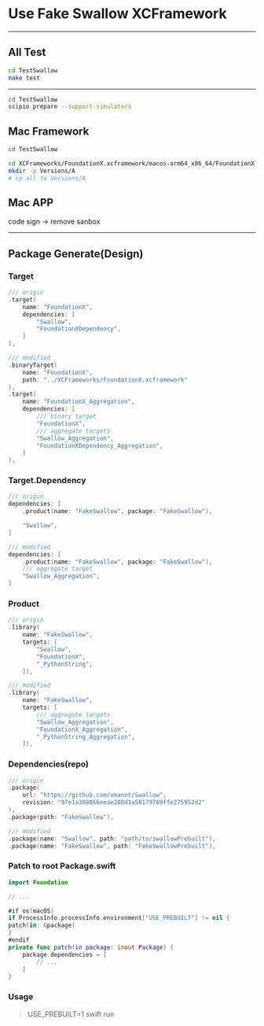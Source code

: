 #  Use Fake Swallow XCFramework

---

## All Test

```bash
cd TestSwallow
make test
```

---

```bash
cd TestSwallow
scipio prepare --support-simulators
```

## Mac Framework

```bash
cd TestSwallow

cd XCFrameworks/FoundationX.xcframework/macos-arm64_x86_64/FoundationX.framework/
mkdir -p Versions/A
# cp all to Versions/A
```

## Mac APP

code sign -> remove sanbox

---

## Package Generate(Design)

### Target

```swift
/// origin
.target(
    name: "FoundationX",
    dependencies: [
        "Swallow",
        "FoundationXDependency",
    ]
),

/// modified
.binaryTarget(
    name: "FoundationX",
    path: "../XCFrameworks/FoundationX.xcframework"
),
.target(
    name: "FoundationX_Aggregation",
    dependencies: [
        /// binary target
        "FoundationX",
        /// aggregate targets
        "Swallow_Aggregation",
        "FoundationXDependency_Aggregation",
    ]
),
```


### Target.Dependency

```swift
/// origin
dependencies: [
    .product(name: "FakeSwallow", package: "FakeSwallow"),

    "Swallow",
]

/// modified
dependencies: [
    .product(name: "FakeSwallow", package: "FakeSwallow"),
    /// aggregate target
    "Swallow_Aggregation",
]
```

### Product

```swift
/// origin
.library(
    name: "FakeSwallow",
    targets: [
        "Swallow",
        "FoundationX",
        "_PythonString",
    ]),

/// modified
.library(
    name: "FakeSwallow",
    targets: [
        /// aggregate targets
        "Swallow_Aggregation",
        "FoundationX_Aggregation",
        "_PythonString_Aggregation",
    ]),
```

### Dependencies(repo)

```swift
/// origin
.package(
    url: "https://github.com/vmanot/Swallow",
    revision: "97e1a308056eeae280d1a58179769ffe275952d2"
),
.package(path: "FakeSwallow"),

/// modified
.package(name: "Swallow", path: "path/to/swallowPrebuilt"),
.package(name: "FakeSwallow", path: "FakeSwallowPrebuilt"),
```

### Patch to root Package.swift

```swift
import Foundation

// ...

#if os(macOS)
if ProcessInfo.processInfo.environment["USE_PREBUILT"] != nil {
patch(in: &package)
}
#endif
private func patch(in package: inout Package) {
    package.dependencies = [
        // ...
    ]
}
```

### Usage

> USE_PREBUILT=1 swift run
